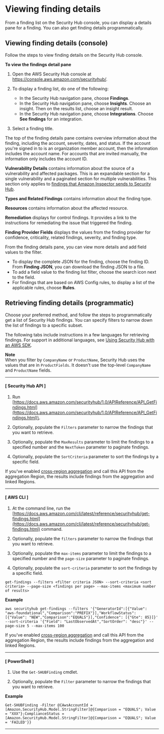# Viewing finding details<a name="finding-view-details"></a>

From a finding list on the Security Hub console, you can display a details pane for a finding\. You can also get finding details programmatically\.

## Viewing finding details \(console\)<a name="finding-view-details-console"></a>

Follow the steps to view finding details on the Security Hub console\.

**To view the findings detail pane**

1. Open the AWS Security Hub console at [https://console\.aws\.amazon\.com/securityhub/](https://console.aws.amazon.com/securityhub/)\.

1. To display a finding list, do one of the following:
   + In the Security Hub navigation pane, choose **Findings**\.
   + In the Security Hub navigation pane, choose **Insights**\. Choose an insight\. Then on the results list, choose an insight result\.
   + In the Security Hub navigation pane, choose **Integrations**\. Choose **See findings** for an integration\.

1. Select a finding title\.

The top of the finding details pane contains overview information about the finding, including the account, severity, dates, and status\. If the account you're signed in to is an organization member account, then the information includes the account name\. For accounts that are invited manually, the information only includes the account ID\.

**Vulnerability Details** contains information about the source of a vulnerability and affected packages\. This is an expandable section for a single vulnerability and a paginated section for multiple vulnerabilities\. This section only applies to [findings that Amazon Inspector sends to Security Hub](securityhub-internal-providers.md#integration-amazon-inspector)\. 

**Types and Related Findings** contains information about the finding type\.

**Resources** contains information about the affected resource\.

**Remediation** displays for control findings\. It provides a link to the instructions for remediating the issue that triggered the finding\.

**Finding Provider Fields** displays the values from the finding provider for confidence, criticality, related findings, severity, and finding type\.

From the finding details pane, you can view more details and add field values to the filter\.
+ To display the complete JSON for the finding, choose the finding ID\. From **Finding JSON**, you can download the finding JSON to a file\.
+ To add a field value to the finding list filter, choose the search icon next to the field\.
+ For findings that are based on AWS Config rules, to display a list of the applicable rules, choose **Rules**\.

## Retrieving finding details \(programmatic\)<a name="finding-retrieve-api-cli"></a>

Choose your preferred method, and follow the steps to programmatically get a list of Security Hub findings\. You can specify filters to narrow down the list of findings to a specific subset\.

The following tabs include instructions in a few languages for retrieving findings\. For support in additional languages, see [Using Security Hub with an AWS SDK](sdk-general-information-section.md)\.

**Note**  
When you filter by `CompanyName` or `ProductName`, Security Hub uses the values that are in `ProductFields`\. It doesn't use the top\-level `CompanyName` and `ProductName` fields\.

------
#### [ Security Hub API ]

1. Run [https://docs.aws.amazon.com/securityhub/1.0/APIReference/API_GetFindings.html](https://docs.aws.amazon.com/securityhub/1.0/APIReference/API_GetFindings.html)\.

1. Optionally, populate the `Filters` parameter to narrow the findings that you want to retrieve\.

1. Optionally, populate the `MaxResults` parameter to limit the findings to a specified number and the `NextToken` parameter to paginate findings\.

1. Optionally, populate the `SortCriteria` parameter to sort the findings by a specific field\.

If you've enabled [cross\-region aggregation](finding-aggregation.md) and call this API from the aggregation Region, the results include findings from the aggregation and linked Regions\.

------
#### [ AWS CLI ]

1. At the command line, run the [https://docs.aws.amazon.com/cli/latest/reference/securityhub/get-findings.html](https://docs.aws.amazon.com/cli/latest/reference/securityhub/get-findings.html) command\.

1. Optionally, populate the `filters` parameter to narrow the findings that you want to retrieve\.

1. Optionally, populate the `max-items` parameter to limit the findings to a specified number and the `page-size` parameter to paginate findings\.

1. Optionally, populate the `sort-criteria` parameter to sort the findings by a specific field\.

```
get-findings --filters <filter criteria JSON> --sort-criteria <sort criteria> --page-size <findings per page> --max-items <maximum number of results>
```

**Example**

```
aws securityhub get-findings --filters '{"GeneratorId":[{"Value": "aws-foundational","Comparison":"PREFIX"}],"WorkflowStatus": [{"Value": "NEW","Comparison":"EQUALS"}],"Confidence": [{"Gte": 85}]}' --sort-criteria '{"Field": "LastObservedAt","SortOrder": "desc"}' --page-size 5 --max-items 100
```

If you've enabled [cross\-region aggregation](finding-aggregation.md) and call this API from the aggregation Region, the results include findings from the aggregation and linked Regions\.

------
#### [ PowerShell ]

1. Use the `Get-SHUBFinding` cmdlet\.

1. Optionally, populate the `Filter` parameter to narrow the findings that you want to retrieve\.

**Example**

```
Get-SHUBFinding -Filter @{AwsAccountId = [Amazon.SecurityHub.Model.StringFilter]@{Comparison = "EQUALS"; Value = "XXX"};ComplianceStatus = [Amazon.SecurityHub.Model.StringFilter]@{Comparison = "EQUALS"; Value = 'FAILED'}}
```

------